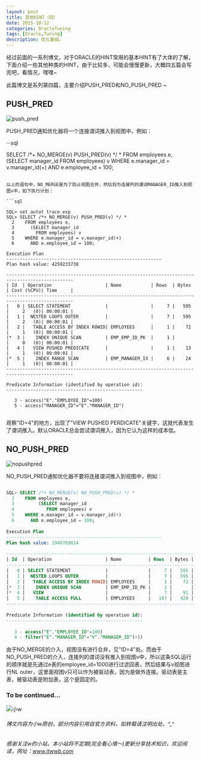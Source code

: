 ```yaml
---
layout: post
title: 其他HINT（四）
date: 2015-10-12
categories: OracleTuning
tags: [Oracle,Tuning]
description: 优化基础。
---
```


经过前面的一系列博文，对于ORACLE的HINT常用的基本HINT有了大体的了解，下面介绍一些其他种类的HINT，由于比较多，可能会慢慢更新，大概四五篇会写完吧，看情况，嘿嘿~

此篇博文是系列第四篇，主要介绍PUSH_PRED和NO_PUSH_PRED ~

## PUSH_PRED 

![push_pred](https://docs.oracle.com/cd/E11882_01/server.112/e41084/img/push_pred_hint.gif)

PUSH_PRED通知优化器将一个连接谓词推入到视图中，例如：

···sql

SELECT /*+ NO_MERGE(v) PUSH_PRED(v) */ *
  FROM employees e,
    (SELECT manager_id
      FROM employees) v
  WHERE e.manager_id = v.manager_id(+)
    AND e.employee_id = 100;
	
```
	
以上的语句中，NO_MERGE是为了防止视图合并，然后将为连接列的谓词MANAGER_ID推入到视图v中，如下执行计划：

```sql

SQL> set autot trace exp
SQL> SELECT /*+ NO_MERGE(v) PUSH_PRED(v) */ *
  2    FROM employees e,
  3      (SELECT manager_id
  4        FROM employees) v
  5    WHERE e.manager_id = v.manager_id(+)
  6      AND e.employee_id = 100;
 
Execution Plan
----------------------------------------------------------
Plan hash value: 4259233738
 
-----------------------------------------------------------------------------------------------
| Id  | Operation                    | Name           | Rows  | Bytes | Cost (%CPU)| Time     |
-----------------------------------------------------------------------------------------------
|   0 | SELECT STATEMENT             |                |     7 |   595 |     2   (0)| 00:00:01 |
|   1 |  NESTED LOOPS OUTER          |                |     7 |   595 |     2   (0)| 00:00:01 |
|   2 |   TABLE ACCESS BY INDEX ROWID| EMPLOYEES      |     1 |    72 |     1   (0)| 00:00:01 |
|*  3 |    INDEX UNIQUE SCAN         | EMP_EMP_ID_PK  |     1 |       |     0   (0)| 00:00:01 |
|   4 |   VIEW PUSHED PREDICATE      |                |     1 |    13 |     1   (0)| 00:00:01 |
|*  5 |    INDEX RANGE SCAN          | EMP_MANAGER_IX |     6 |    24 |     1   (0)| 00:00:01 |
-----------------------------------------------------------------------------------------------
 
Predicate Information (identified by operation id):
---------------------------------------------------
 
   3 - access("E"."EMPLOYEE_ID"=100)
   5 - access("MANAGER_ID"="E"."MANAGER_ID")
   
```
   
观察"ID=4"的地方，出现了"VIEW PUSHED PERDICATE"关键字，这就代表发生了谓词推入。默认ORACLE总会尝试谓词推入，因为它认为这样的成本低。


## NO_PUSH_PRED 

![nopushpred](https://docs.oracle.com/cd/E11882_01/server.112/e41084/img/no_push_pred_hint.gif)

NO_PUSH_PRED通知优化器不要将连接谓词推入到视图中，例如：

```sql

SQL> SELECT /*+ NO_MERGE(v) NO_PUSH_PRED(v) */ *
  2    FROM employees e,
  3         (SELECT manager_id
  4            FROM employees) v
  5    WHERE e.manager_id = v.manager_id(+)
  6      AND e.employee_id = 100;
 
Execution Plan
----------------------------------------------------------
Plan hash value: 1940769814
 
----------------------------------------------------------------------------------------------
| Id  | Operation                    | Name          | Rows  | Bytes | Cost (%CPU)| Time     |
----------------------------------------------------------------------------------------------
|   0 | SELECT STATEMENT             |               |     7 |   595 |     4   (0)| 00:00:01 |
|   1 |  NESTED LOOPS OUTER          |               |     7 |   595 |     4   (0)| 00:00:01 |
|   2 |   TABLE ACCESS BY INDEX ROWID| EMPLOYEES     |     1 |    72 |     1   (0)| 00:00:01 |
|*  3 |    INDEX UNIQUE SCAN         | EMP_EMP_ID_PK |     1 |       |     0   (0)| 00:00:01 |
|*  4 |   VIEW                       |               |     7 |    91 |     3   (0)| 00:00:01 |
|   5 |    TABLE ACCESS FULL         | EMPLOYEES     |   107 |   428 |     3   (0)| 00:00:01 |
----------------------------------------------------------------------------------------------
 
Predicate Information (identified by operation id):
---------------------------------------------------
 
   3 - access("E"."EMPLOYEE_ID"=100)
   4 - filter("E"."MANAGER_ID"="V"."MANAGER_ID"(+))

```
   
由于NO_MERGE的介入，视图没有进行合并，见"ID=4"处。而由于NO_PUSH_PRED的介入，连接列的谓词没有推入到视图v中，所以这条SQL运行的顺序就是先通过e表的employee_id=1000进行过滤回表，然后结果与v视图进行NL outer，这里面视图v只可以作为被驱动表，因为是做外连接。驱动表是主表，被驱动表是附加表，这个是固定的。


### To be continued...


![小w](https://wx2.sinaimg.cn/mw1024/891ecf4fly1fr361nvrcnj207w07sad7.jpg)

###### 博文内容为小w原创，部分内容引用自官方资料，如转载请注明出处。^_^

###### 感谢关注w的小站，本小站将不定期(完全看心情～)更新分享技术知识，欢迎阅读，网址：www.itwwb.com
